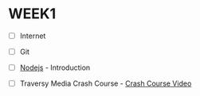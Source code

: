 # WEEK1
- [ ] Internet
- [ ] Git
- [ ] [Nodejs](https://roadmap.sh/nodejs) - Introduction
- [ ] Traversy Media Crash Course - [Crash Course Video](https://www.youtube.com/watch?v=32M1al-Y6Ag)
      
